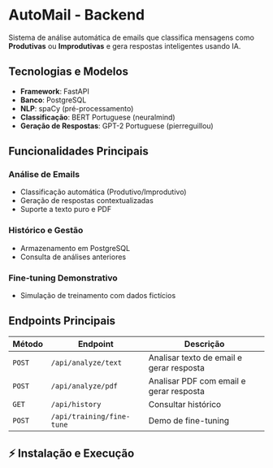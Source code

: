 # AutoMail - Backend

Sistema de análise automática de emails que classifica mensagens como **Produtivas** ou **Improdutivas** e gera respostas inteligentes usando IA.

## Tecnologias e Modelos

- **Framework**: FastAPI
- **Banco**: PostgreSQL
- **NLP**: spaCy (pré-processamento)
- **Classificação**: BERT Portuguese (neuralmind)
- **Geração de Respostas**: GPT-2 Portuguese (pierreguillou)

## Funcionalidades Principais

### Análise de Emails
- Classificação automática (Produtivo/Improdutivo)
- Geração de respostas contextualizadas
- Suporte a texto puro e PDF

### Histórico e Gestão
- Armazenamento em PostgreSQL
- Consulta de análises anteriores

### Fine-tuning Demonstrativo
- Simulação de treinamento com dados fictícios

## Endpoints Principais

| Método | Endpoint | Descrição |
|--------|----------|-----------|
| `POST` | `/api/analyze/text` | Analisar texto de email e gerar resposta |
| `POST` | `/api/analyze/pdf` | Analisar PDF com email e gerar resposta |
| `GET` | `/api/history` | Consultar histórico |
| `POST` | `/api/training/fine-tune` | Demo de fine-tuning |

## ⚡ Instalação e Execução
